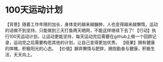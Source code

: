 # 100天运动计划
【背景】随着工作年限的加长，身体变的越来越臃肿，人也变得越来越懒惰，运动的话做不到坚持，只能做到三天打鱼两天晒网，不能这样继续下去了!
【行动】执行100天运动计划，让运动更能坚持，每天运动完后需要在github上做一个回顾记录，运动完之后需要构思其他的计划，让自己变得更加优秀。
【结果】拥有健康的体魄，积极阳光的心态。
【价值】摒弃懒惰与肥胖，拥抱勤奋与健康，积极生活，天天向上。
